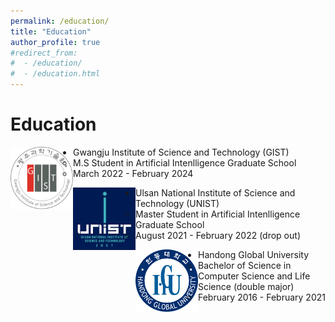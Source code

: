 ```yaml
---
permalink: /education/
title: "Education"
author_profile: true
#redirect_from: 
#  - /education/
#  - /education.html
---
```

# Education

<img align="left" src="./../images/gist.jpg" height="100x" width="100px"> 

* Gwangju Institute of Science and Technology (GIST)
  * M.S Student in Artificial Intenlligence Graduate School
  * March 2022 - February 2024

<img align="left" src="./../images/unist.png" height="100x" width="100px">

* Ulsan National Institute of Science and Technology (UNIST)
  * Master Student in Artificial Intenlligence Graduate School
  * August 2021 - February 2022 (drop out)

<img align="left" src="./../images/hgu.png" height="100x" width="100px">

* Handong Global University
  * Bachelor of Science in Computer Science and Life Science (double major)
  * February 2016 - February 2021
